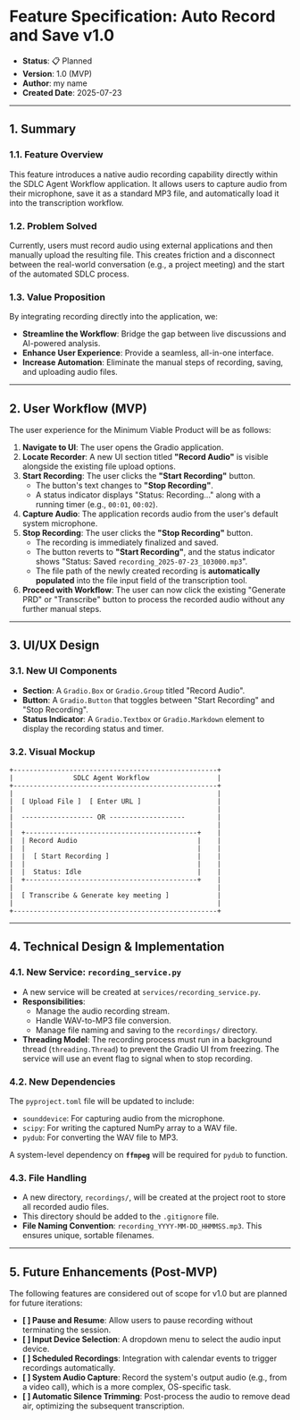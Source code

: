 # Feature Specification: Auto Record and Save v1.0

- **Status**: 📋 Planned
- **Version**: 1.0 (MVP)
- **Author**: my name
- **Created Date**: 2025-07-23

---

## 1. Summary

### 1.1. Feature Overview
This feature introduces a native audio recording capability directly within the SDLC Agent Workflow application. It allows users to capture audio from their microphone, save it as a standard MP3 file, and automatically load it into the transcription workflow.

### 1.2. Problem Solved
Currently, users must record audio using external applications and then manually upload the resulting file. This creates friction and a disconnect between the real-world conversation (e.g., a project meeting) and the start of the automated SDLC process.

### 1.3. Value Proposition
By integrating recording directly into the application, we:
- **Streamline the Workflow**: Bridge the gap between live discussions and AI-powered analysis.
- **Enhance User Experience**: Provide a seamless, all-in-one interface.
- **Increase Automation**: Eliminate the manual steps of recording, saving, and uploading audio files.

---

## 2. User Workflow (MVP)

The user experience for the Minimum Viable Product will be as follows:

1.  **Navigate to UI**: The user opens the Gradio application.
2.  **Locate Recorder**: A new UI section titled **"Record Audio"** is visible alongside the existing file upload options.
3.  **Start Recording**: The user clicks the **"Start Recording"** button.
    - The button's text changes to **"Stop Recording"**.
    - A status indicator displays "Status: Recording..." along with a running timer (e.g., `00:01`, `00:02`).
4.  **Capture Audio**: The application records audio from the user's default system microphone.
5.  **Stop Recording**: The user clicks the **"Stop Recording"** button.
    - The recording is immediately finalized and saved.
    - The button reverts to **"Start Recording"**, and the status indicator shows "Status: Saved `recording_2025-07-23_103000.mp3`".
    - The file path of the newly created recording is **automatically populated** into the file input field of the transcription tool.
6.  **Proceed with Workflow**: The user can now click the existing "Generate PRD" or "Transcribe" button to process the recorded audio without any further manual steps.

---

## 3. UI/UX Design

### 3.1. New UI Components
- **Section**: A `Gradio.Box` or `Gradio.Group` titled "Record Audio".
- **Button**: A `Gradio.Button` that toggles between "Start Recording" and "Stop Recording".
- **Status Indicator**: A `Gradio.Textbox` or `Gradio.Markdown` element to display the recording status and timer.

### 3.2. Visual Mockup

```
+---------------------------------------------------+
|               SDLC Agent Workflow                 |
+---------------------------------------------------+
|                                                   |
|  [ Upload File ]  [ Enter URL ]                   |
|                                                   |
|  ------------------ OR -------------------        |
|                                                   |
|  +-------------------------------------------+    |
|  | Record Audio                              |    |
|  |                                           |    |
|  |  [ Start Recording ]                      |    |
|  |                                           |    |
|  |  Status: Idle                             |    |
|  +-------------------------------------------+    |
|                                                   |
|  [ Transcribe & Generate key meeting ]            |
|                                                   |
+---------------------------------------------------+
```

---

## 4. Technical Design & Implementation

### 4.1. New Service: `recording_service.py`
- A new service will be created at `services/recording_service.py`.
- **Responsibilities**:
    - Manage the audio recording stream.
    - Handle WAV-to-MP3 file conversion.
    - Manage file naming and saving to the `recordings/` directory.
- **Threading Model**: The recording process must run in a background thread (`threading.Thread`) to prevent the Gradio UI from freezing. The service will use an event flag to signal when to stop recording.

### 4.2. New Dependencies
The `pyproject.toml` file will be updated to include:
- `sounddevice`: For capturing audio from the microphone.
- `scipy`: For writing the captured NumPy array to a WAV file.
- `pydub`: For converting the WAV file to MP3.

A system-level dependency on **`ffmpeg`** will be required for `pydub` to function.

### 4.3. File Handling
- A new directory, `recordings/`, will be created at the project root to store all recorded audio files.
- This directory should be added to the `.gitignore` file.
- **File Naming Convention**: `recording_YYYY-MM-DD_HHMMSS.mp3`. This ensures unique, sortable filenames.

---

## 5. Future Enhancements (Post-MVP)

The following features are considered out of scope for v1.0 but are planned for future iterations:

- **[ ] Pause and Resume**: Allow users to pause recording without terminating the session.
- **[ ] Input Device Selection**: A dropdown menu to select the audio input device.
- **[ ] Scheduled Recordings**: Integration with calendar events to trigger recordings automatically.
- **[ ] System Audio Capture**: Record the system's output audio (e.g., from a video call), which is a more complex, OS-specific task.
- **[ ] Automatic Silence Trimming**: Post-process the audio to remove dead air, optimizing the subsequent transcription.
